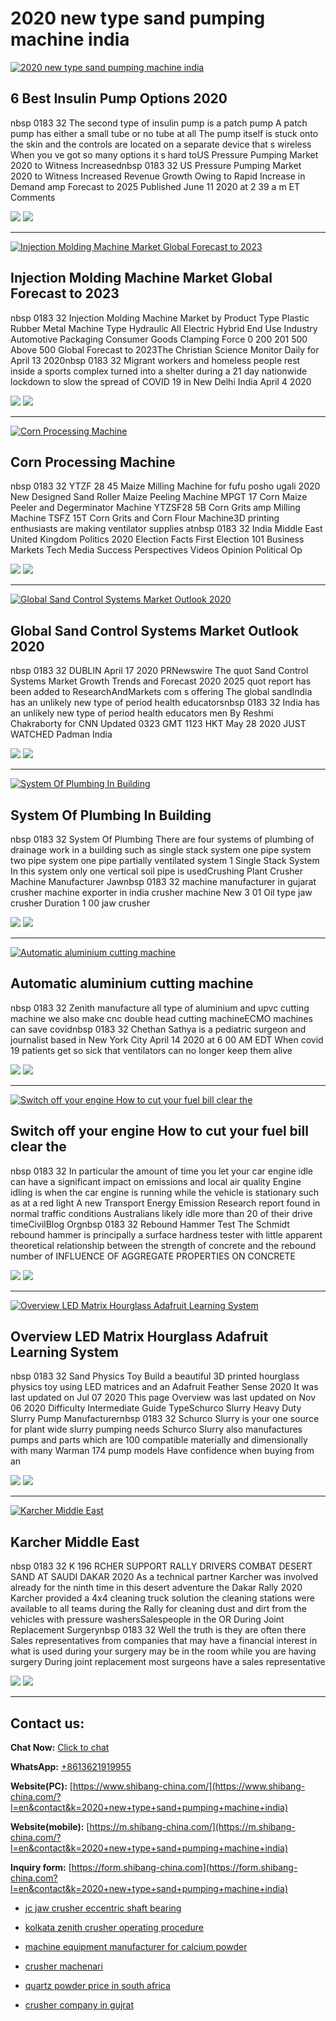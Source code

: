 # 2020 new type sand pumping machine india

<a href="https://swt.shibang-china.com/?l=en&img&k=2020+new+type+sand+pumping+machine+india" target="_blank">![2020 new type sand pumping machine india](http://static.shibang-china.com/all-800x300/1472.jpg)</a>

## 6 Best Insulin Pump Options 2020
nbsp 0183 32 The second type of insulin pump is a patch pump A patch pump has either a small tube or no tube at all The pump itself is stuck onto the skin and the controls are located on a separate device that s wireless When you ve got so many options it s hard toUS Pressure Pumping Market 2020 to Witness Increasednbsp 0183 32 US Pressure Pumping Market 2020 to Witness Increased Revenue Growth Owing to Rapid Increase in Demand amp Forecast to 2025 Published June 11 2020 at 2 39 a m ET Comments


<a href="https://whatsapp.shibangsoft.com/WhatsApp.php" target="_blank" title="WhatsApp">![](http://static.shibang-china.com/icon/whatsapp.png)</a> <a href="https://swt.shibang-china.com/?l=en&icon&k=2020+new+type+sand+pumping+machine+india" target="_blank">![](http://static.shibang-china.com/icon/chat-en.png)</a>

---

<a href="https://swt.shibang-china.com/?l=en&img&k=2020+new+type+sand+pumping+machine+india" target="_blank">![Injection Molding Machine Market Global Forecast to 2023](http://static.shibang-china.com/all-800x300/939.jpg)</a>

## Injection Molding Machine Market Global Forecast to 2023
nbsp 0183 32 Injection Molding Machine Market by Product Type Plastic Rubber Metal Machine Type Hydraulic All Electric Hybrid End Use Industry Automotive Packaging Consumer Goods Clamping Force 0 200 201 500 Above 500 Global Forecast to 2023The Christian Science Monitor Daily for April 13 2020nbsp 0183 32 Migrant workers and homeless people rest inside a sports complex turned into a shelter during a 21 day nationwide lockdown to slow the spread of COVID 19 in New Delhi India April 4 2020


<a href="https://whatsapp.shibangsoft.com/WhatsApp.php" target="_blank" title="WhatsApp">![](http://static.shibang-china.com/icon/whatsapp.png)</a> <a href="https://swt.shibang-china.com/?l=en&icon&k=2020+new+type+sand+pumping+machine+india" target="_blank">![](http://static.shibang-china.com/icon/chat-en.png)</a>

---

<a href="https://swt.shibang-china.com/?l=en&img&k=2020+new+type+sand+pumping+machine+india" target="_blank">![Corn Processing Machine](http://static.shibang-china.com/all-800x300/1524.jpg)</a>

## Corn Processing Machine
nbsp 0183 32 YTZF 28 45 Maize Milling Machine for fufu posho ugali 2020 New Designed Sand Roller Maize Peeling Machine MPGT 17 Corn Maize Peeler and Degerminator Machine YTZSF28 5B Corn Grits amp Milling Machine TSFZ 15T Corn Grits and Corn Flour Machine3D printing enthusiasts are making ventilator supplies atnbsp 0183 32 India Middle East United Kingdom Politics 2020 Election Facts First Election 101 Business Markets Tech Media Success Perspectives Videos Opinion Political Op


<a href="https://whatsapp.shibangsoft.com/WhatsApp.php" target="_blank" title="WhatsApp">![](http://static.shibang-china.com/icon/whatsapp.png)</a> <a href="https://swt.shibang-china.com/?l=en&icon&k=2020+new+type+sand+pumping+machine+india" target="_blank">![](http://static.shibang-china.com/icon/chat-en.png)</a>

---

<a href="https://swt.shibang-china.com/?l=en&img&k=2020+new+type+sand+pumping+machine+india" target="_blank">![Global Sand Control Systems Market Outlook 2020](http://static.shibang-china.com/all-800x300/890.jpg)</a>

## Global Sand Control Systems Market Outlook 2020
nbsp 0183 32 DUBLIN April 17 2020 PRNewswire  The quot Sand Control Systems Market Growth Trends and Forecast 2020 2025 quot report has been added to ResearchAndMarkets com s offering The global sandIndia has an unlikely new type of period health educatorsnbsp 0183 32 India has an unlikely new type of period health educators men By Reshmi Chakraborty for CNN Updated 0323 GMT 1123 HKT May 28 2020 JUST WATCHED Padman India


<a href="https://whatsapp.shibangsoft.com/WhatsApp.php" target="_blank" title="WhatsApp">![](http://static.shibang-china.com/icon/whatsapp.png)</a> <a href="https://swt.shibang-china.com/?l=en&icon&k=2020+new+type+sand+pumping+machine+india" target="_blank">![](http://static.shibang-china.com/icon/chat-en.png)</a>

---

<a href="https://swt.shibang-china.com/?l=en&img&k=2020+new+type+sand+pumping+machine+india" target="_blank">![System Of Plumbing In Building](http://static.shibang-china.com/all-800x300/41.jpg)</a>

## System Of Plumbing In Building
nbsp 0183 32 System Of Plumbing There are four systems of plumbing of drainage work in a building such as single stack system one pipe system two pipe system one pipe partially ventilated system 1 Single Stack System In this system only one vertical soil pipe is usedCrushing Plant Crusher Machine Manufacturer Jawnbsp 0183 32 machine manufacturer in gujarat crusher machine exporter in india crusher machine New 3 01 Oil type jaw crusher Duration 1 00 jaw crusher


<a href="https://whatsapp.shibangsoft.com/WhatsApp.php" target="_blank" title="WhatsApp">![](http://static.shibang-china.com/icon/whatsapp.png)</a> <a href="https://swt.shibang-china.com/?l=en&icon&k=2020+new+type+sand+pumping+machine+india" target="_blank">![](http://static.shibang-china.com/icon/chat-en.png)</a>

---

<a href="https://swt.shibang-china.com/?l=en&img&k=2020+new+type+sand+pumping+machine+india" target="_blank">![Automatic aluminium cutting machine](http://static.shibang-china.com/all-800x300/1367.jpg)</a>

## Automatic aluminium cutting machine
nbsp 0183 32 Zenith manufacture all type of aluminium and upvc cutting machine we also make cnc double head cutting machineECMO machines can save covidnbsp 0183 32 Chethan Sathya is a pediatric surgeon and journalist based in New York City April 14 2020 at 6 00 AM EDT When covid 19 patients get so sick that ventilators can no longer keep them alive


<a href="https://whatsapp.shibangsoft.com/WhatsApp.php" target="_blank" title="WhatsApp">![](http://static.shibang-china.com/icon/whatsapp.png)</a> <a href="https://swt.shibang-china.com/?l=en&icon&k=2020+new+type+sand+pumping+machine+india" target="_blank">![](http://static.shibang-china.com/icon/chat-en.png)</a>

---

<a href="https://swt.shibang-china.com/?l=en&img&k=2020+new+type+sand+pumping+machine+india" target="_blank">![Switch off your engine How to cut your fuel bill clear the](http://static.shibang-china.com/all-800x300/1405.jpg)</a>

## Switch off your engine How to cut your fuel bill clear the
nbsp 0183 32 In particular the amount of time you let your car engine idle can have a significant impact on emissions and local air quality Engine idling is when the car engine is running while the vehicle is stationary such as at a red light A new Transport Energy Emission Research report found in normal traffic conditions Australians likely idle more than 20 of their drive timeCivilBlog Orgnbsp 0183 32 Rebound Hammer Test The Schmidt rebound hammer is principally a surface hardness tester with little apparent theoretical relationship between the strength of concrete and the rebound number of INFLUENCE OF AGGREGATE PROPERTIES ON CONCRETE


<a href="https://whatsapp.shibangsoft.com/WhatsApp.php" target="_blank" title="WhatsApp">![](http://static.shibang-china.com/icon/whatsapp.png)</a> <a href="https://swt.shibang-china.com/?l=en&icon&k=2020+new+type+sand+pumping+machine+india" target="_blank">![](http://static.shibang-china.com/icon/chat-en.png)</a>

---

<a href="https://swt.shibang-china.com/?l=en&img&k=2020+new+type+sand+pumping+machine+india" target="_blank">![Overview LED Matrix Hourglass Adafruit Learning System](http://static.shibang-china.com/all-800x300/919.jpg)</a>

## Overview LED Matrix Hourglass Adafruit Learning System
nbsp 0183 32 Sand Physics Toy Build a beautiful 3D printed hourglass physics toy using LED matrices and an Adafruit Feather Sense 2020 It was last updated on Jul 07 2020 This page Overview was last updated on Nov 06 2020 Difficulty Intermediate Guide TypeSchurco Slurry Heavy Duty Slurry Pump Manufacturernbsp 0183 32 Schurco Slurry is your one source for plant wide slurry pumping needs Schurco Slurry also manufactures pumps and parts which are 100 compatible materially and dimensionally with many Warman 174 pump models Have confidence when buying from an


<a href="https://whatsapp.shibangsoft.com/WhatsApp.php" target="_blank" title="WhatsApp">![](http://static.shibang-china.com/icon/whatsapp.png)</a> <a href="https://swt.shibang-china.com/?l=en&icon&k=2020+new+type+sand+pumping+machine+india" target="_blank">![](http://static.shibang-china.com/icon/chat-en.png)</a>

---

<a href="https://swt.shibang-china.com/?l=en&img&k=2020+new+type+sand+pumping+machine+india" target="_blank">![Karcher Middle East](http://static.shibang-china.com/all-800x300/467.jpg)</a>

## Karcher Middle East
nbsp 0183 32 K 196 RCHER SUPPORT RALLY DRIVERS COMBAT DESERT SAND AT SAUDI DAKAR 2020 As a technical partner Karcher was involved already for the ninth time in this desert adventure the Dakar Rally 2020 Karcher provided a 4x4 cleaning truck solution the cleaning stations were available to all teams during the Rally for cleaning dust and dirt from the vehicles with pressure washersSalespeople in the OR During Joint Replacement Surgerynbsp 0183 32 Well the truth is they are often there Sales representatives from companies that may have a financial interest in what is used during your surgery may be in the room while you are having surgery During joint replacement most surgeons have a sales representative


<a href="https://whatsapp.shibangsoft.com/WhatsApp.php" target="_blank" title="WhatsApp">![](http://static.shibang-china.com/icon/whatsapp.png)</a> <a href="https://swt.shibang-china.com/?l=en&icon&k=2020+new+type+sand+pumping+machine+india" target="_blank">![](http://static.shibang-china.com/icon/chat-en.png)</a>

---
## Contact us:

**Chat Now:** [Click to chat](https://swt.shibang-china.com?l=en&contact&k=2020+new+type+sand+pumping+machine+india)

**WhatsApp:**  [+8613621919955](https://whatsapp.shibangsoft.com/WhatsApp.php)

**Website(PC):** [https://www.shibang-china.com/](https://www.shibang-china.com/?l=en&contact&k=2020+new+type+sand+pumping+machine+india)

**Website(mobile):** [https://m.shibang-china.com/](https://m.shibang-china.com/?l=en&contact&k=2020+new+type+sand+pumping+machine+india)

**Inquiry form:** [https://form.shibang-china.com](https://form.shibang-china.com?l=en&contact&k=2020+new+type+sand+pumping+machine+india)

* [jc jaw crusher eccentric shaft bearing](../167/jc%20jaw%20crusher%20eccentric%20shaft%20bearing.md)

* [kolkata zenith crusher operating procedure](../167/kolkata%20zenith%20crusher%20operating%20procedure.md)

* [machine equipment manufacturer for calcium powder](../161/machine%20equipment%20manufacturer%20for%20calcium%20powder.md)

* [crusher machenari](../169/crusher%20machenari.md)

* [quartz powder price in south africa](../163/quartz%20powder%20price%20in%20south%20africa.md)

* [crusher company in gujrat](../167/crusher%20company%20in%20gujrat.md)